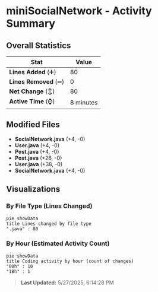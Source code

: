 # miniSocialNetwork - Activity Summary 

## Overall Statistics

| Stat                   | Value                                                             |
| ---------------------- | ----------------------------------------------------------------- |
| **Lines Added** (➕)   | 80                                          |
| **Lines Removed** (➖) | 0                                        |
| **Net Change** (↕)    | 80                |
| **Active Time** (⌚)   | 8 minutes |


## Modified Files
- **SocialNetwork.java** (+4, -0)
- **User.java** (+4, -0)
- **Post.java** (+4, -0)
- **Post.java** (+26, -0)
- **User.java** (+38, -0)
- **SocialNetwork.java** (+4, -0)

## Visualizations

### By File Type (Lines Changed)

```mermaid
pie showData
title Lines changed by file type
".java" : 80
```

### By Hour (Estimated Activity Count)

```mermaid
pie showData
title Coding activity by hour (count of changes)
"00h" : 10
"18h" : 1
```


> **Last Updated:** 5/27/2025, 6:14:28 PM